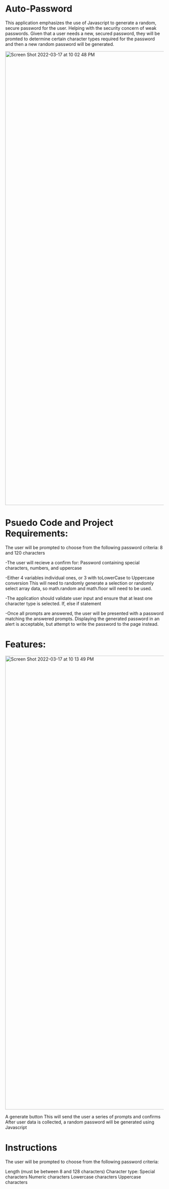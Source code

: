 # Auto-Password

This application emphasizes the use of Javascript to generate a random, secure password for the user.
Helping with the security concern of weak passwords. Given that a user needs a new, secured password, they will be promted to determine certain character types required for the password and then a new random password will be generated.



<img width="1440" alt="Screen Shot 2022-03-17 at 10 02 48 PM" src="https://user-images.githubusercontent.com/100977121/158923458-cff879b0-40ab-4c4e-aedd-5e3ce6a22ee9.png">


# Psuedo Code and Project Requirements:

The user will be prompted to choose from the following password criteria: 8 and 120 characters

-The user will recieve a confirm for:
Password containing special characters, numbers, and uppercase

-Either 4 variables individual ones, or 3 with toLowerCase to Uppercase conversion
This will need to randomly generate a selection or randomly select array data, so math.random and math.floor will need to be used.

-The application should validate user input and ensure that at least one character type is selected.
If, else if statement

-Once all prompts are answered, the user will be presented with a password matching the answered prompts. Displaying the generated password in an alert is acceptable, but attempt to write the password to the page instead.


# Features:

<img width="1440" alt="Screen Shot 2022-03-17 at 10 13 49 PM" src="https://user-images.githubusercontent.com/100977121/158924444-87caadbe-07fe-4390-a3a2-4dc912768ee7.png">

A generate button
This will send the user a series of prompts and confirms
After user data is collected, a random password will be generated using Javascript

# Instructions

The user will be prompted to choose from the following password criteria:

Length (must be between 8 and 128 characters)
Character type:
Special characters
Numeric characters
Lowercase characters
Uppercase characters





